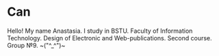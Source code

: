 # Can
Hello!
My name Anastasia.
I study in BSTU.
Faculty of Information Technology.
Design of Electronic and Web-publications.
Second course.
Group №9.
~("^_^")~
